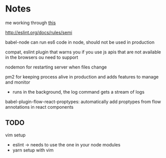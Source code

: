 # Notes

me working through [this](https://github.com/verekia/js-stack-from-scratch)


http://eslint.org/docs/rules/semi

babel-node can run es6 code in node, should not be used in production

compat, eslint plugin that warns you if you use js apis that are not available in the browsers ou need to support

nodemon for restarting server when files change

pm2 for keeping process alive in production and adds features to manage and monitor
 - runs in the background, the log command gets a stream of logs 

babel-plugin-flow-react-proptypes: automatically add proptypes from flow annotations in react components
## TODO
vim setup
- eslint -> needs to use the one in your node modules
- yarn setup with vim
